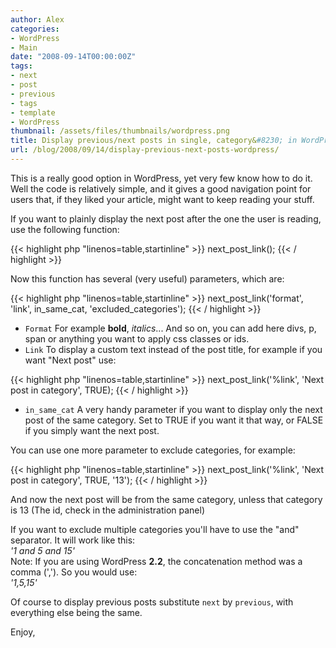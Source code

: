 ```yaml
---
author: Alex
categories:
- WordPress
- Main
date: "2008-09-14T00:00:00Z"
tags:
- next
- post
- previous
- tags
- template
- WordPress
thumbnail: /assets/files/thumbnails/wordpress.png
title: Display previous/next posts in single, category&#8230; in WordPress
url: /blog/2008/09/14/display-previous-next-posts-wordpress/
---
```


This is a really good option in WordPress, yet very few know how to do it. Well the code is relatively simple, and it gives a good navigation point for users that, if they liked your article, might want to keep reading your stuff.

If you want to plainly display the next post after the one the user is reading, use the following function:

{{< highlight php "linenos=table,startinline" >}}
next_post_link();
{{< / highlight >}}   

Now this function has several (very useful) parameters, which are:

{{< highlight php "linenos=table,startinline" >}}
next_post_link('format', 'link', in_same_cat, 'excluded_categories');
{{< / highlight >}}    

- `Format` For example **bold**, *italics*... And so on, you can add here divs, p, span or anything you want to apply css classes or ids.
- `Link` To display a custom text instead of the post title, for example if you want \"Next post\" use:

{{< highlight php "linenos=table,startinline" >}}
next_post_link('%link', 'Next post in category', TRUE);
{{< / highlight >}}  

- `in_same_cat` A very handy parameter if you want to display only the next post of the same category. Set to TRUE if you want it that way, or FALSE if you simply want the next post.

You can use one more parameter to exclude categories, for example:

{{< highlight php "linenos=table,startinline" >}}
next_post_link('%link', 'Next post in category', TRUE, '13');
{{< / highlight >}}  

And now the next post will be from the same category, unless that category is 13 (The id, check in the administration panel)

If you want to exclude multiple categories you\'ll have to use the \"and\" separator. It will work like this:  
*\'1 and 5 and 15\'*  
Note: If you are using WordPress **2.2**, the concatenation method was a comma (\',\'). So you would use:  
*\'1,5,15\'*

Of course to display previous posts substitute `next` by `previous`, with everything else being the same.

Enjoy,